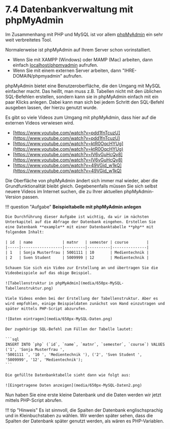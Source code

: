 # 7.4 Datenbankverwaltung mit phpMyAdmin

Im Zusammenhang mit PHP und MySQL ist vor allem [phpMyAdmin](https://www.phpmyadmin.net/) ein sehr weit verbreitetes Tool.

Normalerweise ist phpMyAdmin auf Ihrem Server schon vorinstalliert.

- Wenn Sie mit XAMPP (Windows) oder MAMP (Mac) arbeiten, dann einfach [localhost/phpmyadmin](http://localhost/phpmyadmin/) aufrufen.
- Wenn Sie mit einem externen Server arbeiten, dann "IHRE-DOMAIN/phpmyadmin" aufrufen.

phpMyAdmin bietet eine Benutzeroberfläche, die den Umgang mit MySQL einfacher macht. Das heißt, man muss z.B. Tabellen nicht mit den üblichen SQL-Befehlen erstellen, sondern kann sie in phpMyAdmin einfach mit ein paar Klicks anlegen. Dabei kann man sich bei jedem Schritt den SQL-Befehl ausgeben lassen, der hierzu genutzt wurde.

Es gibt so viele Videos zum Umgang mit phpMyAdmin, dass hier auf die externen Videos verwiesen wird.

- [https://www.youtube.com/watch?v=pdd1fnTcuzU](https://www.youtube.com/watch?v=pdd1fnTcuzU)
- [https://www.youtube.com/watch?v=ktR0OqcHYUg](https://www.youtube.com/watch?v=ktR0OqcHYUg)
- [https://www.youtube.com/watch?v=IV6vGuHcQy8](https://www.youtube.com/watch?v=IV6vGuHcQy8)
- [https://www.youtube.com/watch?v=49VGid_w1kQ](https://www.youtube.com/watch?v=49VGid_w1kQ)

Die Oberfläche von phpMyAdmin ändert sich immer mal wieder, aber die Grundfunktionalität bleibt gleich. Gegebenenfalls müssen Sie sich selbst neuere Videos im Internet suchen, die zu Ihrer aktuellen phpMyAdmin-Version passen.

!!! question "Aufgabe"
    **Beispieltabelle mit phpMyAdmin anlegen**

    Die Durchführung dieser Aufgabe ist wichtig, da wir im nächsten Unterkapitel auf die Abfrage der Datenbank eingehen. Erstellen Sie eine Datenbank **example** mit einer Datenbanktabelle **php** mit folgendem Inhalt:

    | id  | name             | matnr   | semester | course        |
    |-----|------------------|---------|----------|---------------|
    | 1   | Sonja Musterfrau | 5001111 | 10       | Medientechnik |
    | 2   | Sven Student     | 5009999 | 12       | Medientechnik |

    Schauen Sie sich ein Video zur Erstellung an und übertragen Sie die Videobeispiele auf das obige Beispiel.

    ![Tabellenstruktur in phpMyAdmin](media/650px-MySQL-Tabellenstruktur.png)

    Viele Videos enden bei der Erstellung der Tabellenstruktur. Aber es wird empfohlen, einige Beispieldaten zunächst von Hand einzutragen und später mittels PHP-Script abzurufen.

    ![Daten eintragen](media/650px-MySQL-Daten.png)

    Der zugehörige SQL-Befehl zum Füllen der Tabelle lautet:

    ```sql
    INSERT INTO `php` (`id`, `name`, `matnr`, `semester`, `course`) VALUES ('1', 'Sonja Musterfrau ', 
    '5001111 ', '10 ', 'Medientechnik '), ('2', 'Sven Student ', '5009999', '12', 'Medientechnik');
    ```

    Die gefüllte Datenbanktabelle sieht dann wie folgt aus:

    ![Eingetragene Daten anzeigen](media/650px-MySQL-Daten2.png)

Nun haben Sie eine erste kleine Datenbank und die Daten werden wir jetzt mittels PHP-Script abrufen. 

!!! tip "Hinweis"
    Es ist sinnvoll, die Spalten der Datenbank englischsprachig und in Kleinbuchstaben zu wählen. Wir werden später sehen, dass die Spalten der Datenbank später genutzt werden, als wären es PHP-Variablen.
